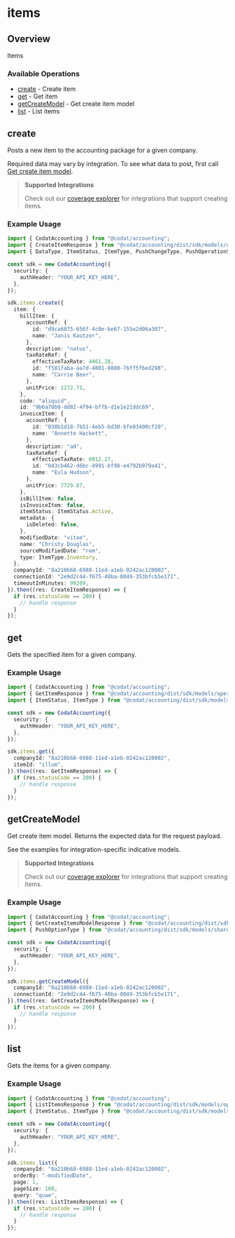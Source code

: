 # items

## Overview

Items

### Available Operations

* [create](#create) - Create item
* [get](#get) - Get item
* [getCreateModel](#getcreatemodel) - Get create item model
* [list](#list) - List items

## create

Posts a new item to the accounting package for a given company.

Required data may vary by integration. To see what data to post, first call [Get create item model](https://docs.codat.io/accounting-api#/operations/get-create-items-model).

> **Supported Integrations**
> 
> Check out our [coverage explorer](https://knowledge.codat.io/supported-features/accounting?view=tab-by-data-type&dataType=items) for integrations that support creating items.

### Example Usage

```typescript
import { CodatAccounting } from "@codat/accounting";
import { CreateItemResponse } from "@codat/accounting/dist/sdk/models/operations";
import { DataType, ItemStatus, ItemType, PushChangeType, PushOperationStatus } from "@codat/accounting/dist/sdk/models/shared";

const sdk = new CodatAccounting({
  security: {
    authHeader: "YOUR_API_KEY_HERE",
  },
});

sdk.items.create({
  item: {
    billItem: {
      accountRef: {
        id: "d9ca6075-656f-4c0e-be67-155e2d06a307",
        name: "Janis Kautzer",
      },
      description: "natus",
      taxRateRef: {
        effectiveTaxRate: 4461.28,
        id: "f581faba-aa7d-4801-8880-76ff5f6ed298",
        name: "Carrie Beer",
      },
      unitPrice: 1272.71,
    },
    code: "aliquid",
    id: "9b6a70b0-dd82-4f94-bffb-d1e1e21ddc69",
    invoiceItem: {
      accountRef: {
        id: "038b1d18-7b51-4eb5-bd30-bfe03490cf20",
        name: "Annette Hackett",
      },
      description: "ad",
      taxRateRef: {
        effectiveTaxRate: 6012.27,
        id: "043cb462-d6bc-4991-bf98-e4792b979a41",
        name: "Eula Hudson",
      },
      unitPrice: 7729.87,
    },
    isBillItem: false,
    isInvoiceItem: false,
    itemStatus: ItemStatus.Active,
    metadata: {
      isDeleted: false,
    },
    modifiedDate: "vitae",
    name: "Christy Douglas",
    sourceModifiedDate: "rem",
    type: ItemType.Inventory,
  },
  companyId: "8a210b68-6988-11ed-a1eb-0242ac120002",
  connectionId: "2e9d2c44-f675-40ba-8049-353bfcb5e171",
  timeoutInMinutes: 99209,
}).then((res: CreateItemResponse) => {
  if (res.statusCode == 200) {
    // handle response
  }
});
```

## get

Gets the specified item for a given company.

### Example Usage

```typescript
import { CodatAccounting } from "@codat/accounting";
import { GetItemResponse } from "@codat/accounting/dist/sdk/models/operations";
import { ItemStatus, ItemType } from "@codat/accounting/dist/sdk/models/shared";

const sdk = new CodatAccounting({
  security: {
    authHeader: "YOUR_API_KEY_HERE",
  },
});

sdk.items.get({
  companyId: "8a210b68-6988-11ed-a1eb-0242ac120002",
  itemId: "illum",
}).then((res: GetItemResponse) => {
  if (res.statusCode == 200) {
    // handle response
  }
});
```

## getCreateModel

Get create item model. Returns the expected data for the request payload.

See the examples for integration-specific indicative models.

> **Supported Integrations**
> 
> Check out our [coverage explorer](https://knowledge.codat.io/supported-features/accounting?view=tab-by-data-type&dataType=items) for integrations that support creating items.

### Example Usage

```typescript
import { CodatAccounting } from "@codat/accounting";
import { GetCreateItemsModelResponse } from "@codat/accounting/dist/sdk/models/operations";
import { PushOptionType } from "@codat/accounting/dist/sdk/models/shared";

const sdk = new CodatAccounting({
  security: {
    authHeader: "YOUR_API_KEY_HERE",
  },
});

sdk.items.getCreateModel({
  companyId: "8a210b68-6988-11ed-a1eb-0242ac120002",
  connectionId: "2e9d2c44-f675-40ba-8049-353bfcb5e171",
}).then((res: GetCreateItemsModelResponse) => {
  if (res.statusCode == 200) {
    // handle response
  }
});
```

## list

Gets the items for a given company.

### Example Usage

```typescript
import { CodatAccounting } from "@codat/accounting";
import { ListItemsResponse } from "@codat/accounting/dist/sdk/models/operations";
import { ItemStatus, ItemType } from "@codat/accounting/dist/sdk/models/shared";

const sdk = new CodatAccounting({
  security: {
    authHeader: "YOUR_API_KEY_HERE",
  },
});

sdk.items.list({
  companyId: "8a210b68-6988-11ed-a1eb-0242ac120002",
  orderBy: "-modifiedDate",
  page: 1,
  pageSize: 100,
  query: "quae",
}).then((res: ListItemsResponse) => {
  if (res.statusCode == 200) {
    // handle response
  }
});
```
